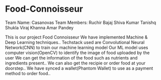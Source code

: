 # Food-Connoisseur

Team Name: Casanovas
Team Members: 
Ruchir Bajaj 
Shiva Kumar
Tanishq Shukla
Viraj Khanna
Amar Pandey



This is our project Food Connoisseur We have implemented Machine & Deep Learning techniques..
Techstack used are Convolutional Neural Network(CNN) to train our machine learning model
Our ML model uses computer vision(OpenCV) to identify the image of food uploaded by the user
We can get the information of the food such as nutrients and ingredients present..
We can also get the recipie or order food at your doorstep..
We have synced a wallet(Phantom Wallet) to use as a payment method to order food..
